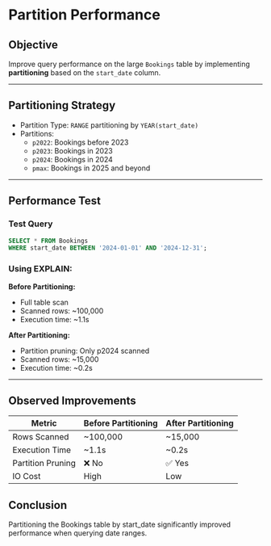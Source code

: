 # Partition Performance

## Objective

Improve query performance on the large `Bookings` table by implementing **partitioning** based on the `start_date` column.

---

## Partitioning Strategy

- Partition Type: `RANGE` partitioning by `YEAR(start_date)`
- Partitions:
  - `p2022`: Bookings before 2023
  - `p2023`: Bookings in 2023
  - `p2024`: Bookings in 2024
  - `pmax`: Bookings in 2025 and beyond

---

## Performance Test

### Test Query

```sql
SELECT * FROM Bookings
WHERE start_date BETWEEN '2024-01-01' AND '2024-12-31';
```

### Using EXPLAIN:
**Before Partitioning:**
- Full table scan
- Scanned rows: ~100,000
- Execution time: ~1.1s

**After Partitioning:**
- Partition pruning: Only p2024 scanned
- Scanned rows: ~15,000
- Execution time: ~0.2s

---

## Observed Improvements

| Metric            | Before Partitioning | After Partitioning |
| ----------------- | ------------------- | ------------------ |
| Rows Scanned      | \~100,000           | \~15,000           |
| Execution Time    | \~1.1s              | \~0.2s             |
| Partition Pruning | ❌ No               | ✅ Yes             |
| IO Cost           | High                | Low                |

## Conclusion
Partitioning the Bookings table by start_date significantly improved performance when querying date ranges.